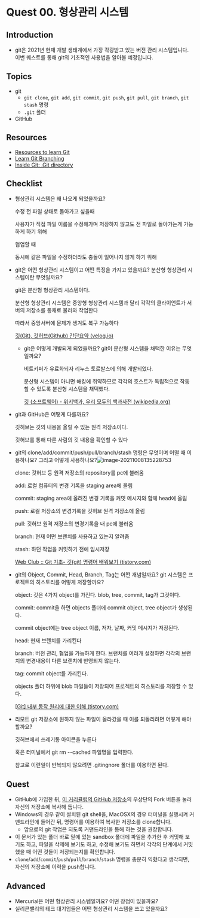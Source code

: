 # Quest 00. 형상관리 시스템

## Introduction
* git은 2021년 현재 개발 생태계에서 가장 각광받고 있는 버전 관리 시스템입니다. 이번 퀘스트를 통해 git의 기초적인 사용법을 알아볼 예정입니다.

## Topics
* git
  * `git clone`, `git add`, `git commit`, `git push`, `git pull`, `git branch`, `git stash` 명령
  * `.git` 폴더
* GitHub

## Resources
* [Resources to learn Git](https://try.github.io)
* [Learn Git Branching](https://learngitbranching.js.org/?locale=ko)
* [Inside Git: .Git directory](https://githowto.com/git_internals_git_directory)

## Checklist
* 형상관리 시스템은 왜 나오게 되었을까요?

  수정 전 파일 상태로 돌아가고 싶을때

  사용자가 직접 파일 이름을 수정해가며 저장하지 않고도 전 파일로 돌아가는게 가능하게 하기 위해

  협업할 때

  동시에 같은 파일을 수정하더라도 충돌이 일어나지 않게 하기 위해

* git은 어떤 형상관리 시스템이고 어떤 특징을 가지고 있을까요? 분산형 형상관리 시스템이란 무엇일까요?
  
  git은 분산형 형상관리 시스템이다.
  
  분산형 형상관리 시스템은 중앙형 형상관리 시스템과 달리 각각의 클라이언트가 서버의 저장소를 통채로 불러와 작업한다
  
  따라서 중앙서버에 문제가 생겨도 복구 가능하다
  
  [깃(Git), 깃허브(Github) 간단요약 (velog.io)](https://velog.io/@gparkkii/GitGithub)
  
  * git은 어떻게 개발되게 되었을까요? git이 분산형 시스템을 채택한 이유는 무엇일까요?
  
    비트키퍼가 유료화되자 리누스 토르발스에 의해 개발되었다.
  
    분산형 시스템이 아니면 해킹에 취약하므로 각각의 호스트가 독립적으로 작동할 수 있도록 분산형 시스템을 채택했다.
  
    [깃 (소프트웨어) - 위키백과, 우리 모두의 백과사전 (wikipedia.org)](https://ko.wikipedia.org/wiki/깃_(소프트웨어))
  
* git과 GitHub은 어떻게 다를까요?

  깃허브는 깃의 내용을 올릴 수 있는 원격 저장소이다.

  깃허브를 통해 다른 사람의 깃 내용을 확인할 수 있다

* git의 clone/add/commit/push/pull/branch/stash 명령은 무엇이며 어떨 때 이용하나요? 그리고 어떻게 사용하나요?![image-20211008135228753](C:\Users\dyk62\AppData\Roaming\Typora\typora-user-images\image-20211008135228753.png)

  clone: 깃허브 등 원격 저장소의 repository를 pc에 불러옴

  add: 로컬 컴퓨터의 변경 기록을 staging area에 올림

  commit: staging area에 올려진 변경 기록을 커밋 메시지와 함께 head에 올림

  push: 로컬 저장소의 변경기록을 깃허브 원격 저장소에 올림

  pull: 깃허브 원격 저장소의 변경기록을 내 pc에 불러옴

  branch: 현재 어떤 브랜치를 사용하고 있는지 알려줌

  stash: 하던 작업을 커밋하기 전에 임시저장

  [Web Club :: Git 기초- 깃(git) 명령어 배워보기 (tistory.com)](https://webclub.tistory.com/317)

* git의 Object, Commit, Head, Branch, Tag는 어떤 개념일까요? git 시스템은 프로젝트의 히스토리를 어떻게 저장할까요?

  object: 깃은 4가지 object를 가진다. blob, tree, commit, tag가 그것이다.

  commit: commit을 하면 objects 폴더에 commit object, tree object가 생성된다.

  commit object에는 tree object 이름, 저자, 날짜, 커밋 메시지가 저장된다.

  head: 현재 브랜치를 가리킨다

  branch: 버전 관리, 협업을 가능하게 한다. 브랜치를 여러개 설정하면 각각의 브랜치의 변경내용이 다른 브랜치에 반영되지 않는다.

  tag: commit object를 가리킨다.

  objects 폴더 하위에 blob 파일들이 저장되어 프로젝트의 히스토리를 저장할 수 있다.

  [[Git\] 내부 동작 원리에 대한 이해 (tistory.com)](https://it-eldorado.tistory.com/4)

* 리모트 git 저장소에 원하지 않는 파일이 올라갔을 때 이를 되돌리려면 어떻게 해야 할까요?

  깃허브에서 쓰레기통 아이콘을 누른다

  혹은 터미널에서 git rm --cached 파일명을 입력한다.

  참고로 이런일이 반복되지 않으려면 .gitingnore 폴더를 이용하면 된다.

## Quest
* GitHub에 가입한 뒤, [이 커리큘럼의 GitHub 저장소](https://github.com/KnowRe-Dev/WebDevCurriculum)의 우상단의 Fork 버튼을 눌러 자신의 저장소에 복사해 둡니다.
* Windows의 경우 같이 설치된 git shell을, MacOSX의 경우 터미널을 실행시켜 커맨드라인에 들어간 뒤, 명령어를 이용하여 복사한 저장소를 clone합니다.
  * 앞으로의 git 작업은 되도록 커맨드라인을 통해 하는 것을 권장합니다.
* 이 문서가 있는 폴더 바로 밑에 있는 sandbox 폴더에 파일을 추가한 후 커밋해 보기도 하고, 파일을 삭제해 보기도 하고, 수정해 보기도 하면서 각각의 단계에서 커밋했을 때 어떤 것들이 저장되는지를 확인합니다.
* `clone`/`add`/`commit`/`push`/`pull`/`branch`/`stash` 명령을 충분히 익혔다고 생각되면, 자신의 저장소에 이력을 push합니다.

## Advanced
* Mercurial은 어떤 형상관리 시스템일까요? 어떤 장점이 있을까요?
* 실리콘밸리의 테크 대기업들은 어떤 형상관리 시스템을 쓰고 있을까요?

